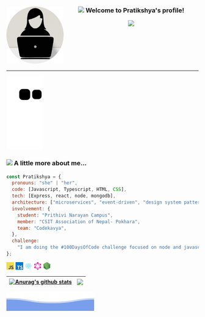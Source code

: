 <h3 align="center">

<!-- <p align="center">
<a href="https://linkedin.com/in/parajulibkrm" target="blank"><img align="center" src="https://raw.githubusercontent.com/rahuldkjain/github-profile-readme-generator/master/src/images/icons/Social/linked-in-alt.svg" alt="parajulibkrm" height="30" width="40" /></a>
<a href="https://linkedin.com/in/parajulibkrm" target="blank"><img align="center" src="https://raw.githubusercontent.com/rahuldkjain/github-profile-readme-generator/master/src/images/icons/Social/github.svg" alt="parajulibkrm" height="30" width="40" /></a> -->

<img align="left" width="150" height="150" alt="Pratikshya" src="https://github.com/Pratikxya/Pratikxya/raw/master/assets/dp.png"/>

<img src="https://media.giphy.com/media/hvRJCLFzcasrR4ia7z/giphy.gif" width="28">
  Welcome to Pratikshya's profile!
</h3>
<p align="center">
  <a href="https://github.com/Parajulibkrm"><img src="https://readme-typing-svg.herokuapp.com?size=21&center=true&vCenter=true&width=440&height=45&lines=An+aspiring+Developer;A+full+time+learner;Student+of+computer+science+and+IT."></a>
</p>
<br>
<br><br><br><br>

<hr>

![Snake animation](https://github.com/pratikxya/pratikxya/blob/output/github-contribution-grid-snake.svg)

### <img src="https://media.giphy.com/media/VgCDAzcKvsR6OM0uWg/giphy.gif" width="50"> A little more about me...

```javascript
const Pratikshya = {
  pronouns: "she" | "her",
  code: [Javascript, Typescript, HTML, CSS],
  tech: [Express, react, node, mongodb],
  architecture: ["microservices", "event-driven", "design system pattern"],
  involvement: {
    student: "Prithivi Narayan Campus",
    member: "CSIT Association of Nepal- Pokhara",
    team: "Codekavya",
  },
  challenge:
    "I am doing the #100DaysOfCode challenge focused on node and javascript",
};
```

<code><img height="20" src="https://raw.githubusercontent.com/github/explore/80688e429a7d4ef2fca1e82350fe8e3517d3494d/topics/javascript/javascript.png"></code>
<code><img height="20" src="https://raw.githubusercontent.com/github/explore/80688e429a7d4ef2fca1e82350fe8e3517d3494d/topics/typescript/typescript.png"></code>
<code><img height="20" src="https://raw.githubusercontent.com/github/explore/80688e429a7d4ef2fca1e82350fe8e3517d3494d/topics/react/react.png"></code>
<code><img height="20" src="https://raw.githubusercontent.com/github/explore/5c058a388828bb5fde0bcafd4bc867b5bb3f26f3/topics/graphql/graphql.png"></code>
<code><img height="20" src="https://raw.githubusercontent.com/github/explore/80688e429a7d4ef2fca1e82350fe8e3517d3494d/topics/nodejs/nodejs.png"></code>

| <a href="https://github.com/anuraghazra/github-readme-stats"><img align="center" src="https://github-readme-stats.vercel.app/api?username=pratikxya&show_icons=true&include_all_commits=true&theme=algolia&hide_border=true" alt="Anurag's github stats" /></a> | <a href="https://github.com/anuraghazra/github-readme-stats"><img align="center" src="https://github-readme-stats.vercel.app/api/top-langs/?username=pratikshya&layout=compact&theme=algolia&hide_border=true" /></a> |
| --------------------------------------------------------------------------------------------------------------------------------------------------------------------------------------------------------------------------------------------------------------- | --------------------------------------------------------------------------------------------------------------------------------------------------------------------------------------------------------------------- |

<!--START_SECTION_WEEKLY_COMMIT:readme-info-->
<!--END_SECTION_WEEKLY_COMMIT:readme-info-->

![](assets/bottom_header.svg)
